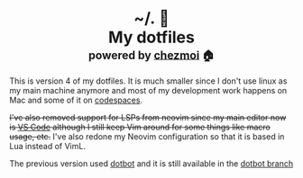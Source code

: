 <h1 align="center">
    <a name="top" title="dotfiles">~/.&nbsp;📂</a><br/>My dotfiles<br/> <sup><sub>powered by  <a href="https://www.chezmoi.io/">chezmoi</a> 🏠</sub></sup>
</h1>

This is version 4 of my dotfiles. It is much smaller since I don't use linux as my main machine anymore and most of my development work happens on Mac and some of it on [codespaces][1].

~~I've also removed support for LSPs from neovim since my main editor now is [VS Code][4] although I still keep Vim around for some things like macro usage, etc.~~
I've also redone my Neovim configuration so that it is based in Lua instead of VimL.

The previous version used [dotbot][2] and it is still available in the [dotbot branch][3]

[1]: https://github.com/features/codespaces "Codespaces"
[2]: https://github.com/anishathalye/dotbot "dotbot"
[3]: https://github.com/franciscoj/dotfiles/tree/dotbot "dotbot branch"
[4]: https://code.visualstudio.com/ "VS Code"
